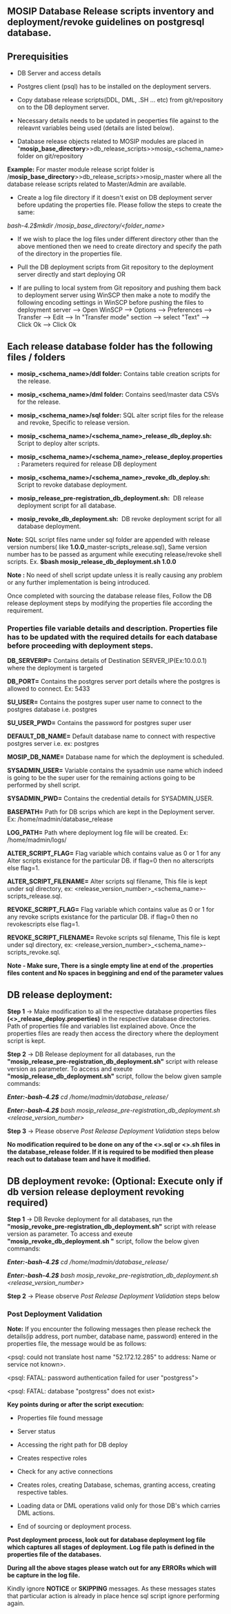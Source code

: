 ## MOSIP Database Release scripts inventory and deployment/revoke guidelines on postgresql database. 

## Prerequisities

* DB Server and access details

* Postgres client (psql) has to be installed on the deployment servers.

* Copy database release scripts(DDL, DML, .SH ... etc) from git/repository on to the DB deployment server.

* Necessary details needs to be updated in peoperties file against to the releavnt variables being used (details are listed below).

* Database release objects related to MOSIP modules are placed in "**mosip_base_directory**>>db_release_scripts>>mosip_<schema_name> folder on git/repository

**Example:** For master module release script folder is /**mosip_base_directory**>>db_release_scripts>>mosip_master where all the database release scripts related to Master/Admin are available.

* Create a log file directory if it doesn't exist on DB deployment server before updating the properties file. Please follow the steps to create the same:
 
<em> bash-4.2$mkdir /mosip_base_directory/<folder_name> </em>

* If we wish to place the log files under different directory other than the above mentioned then we need to create directory and specify the path of the directory in the properties file.

* Pull the DB deployment scripts from Git repository to the deployment server directly and start deploying  OR

* If are pulling to local system from Git repository and pushing them back to deployment server using WinSCP then make a note to modify the following encoding settings in WinSCP before pushing the files to deployment server --> Open WinSCP --> Options --> Preferences --> Transfer --> Edit --> In "Transfer mode" section --> select "Text" --> Click Ok --> Click Ok 


## Each release database folder has the following files / folders

* **mosip_<schema_name>/ddl folder:** Contains table creation scripts for the release.

* **mosip_<schema_name>/dml folder:** Contains seed/master data CSVs for the release.

* **mosip_<schema_name>/sql folder:** SQL alter script files for the release and revoke, Specific to release version.

* **mosip_<schema_name>/<schema_name>_release_db_deploy.sh:**  Script to deploy alter scripts.

* **mosip_<schema_name>/<schema_name>_release_deploy.properties:** Parameters required for release DB deployment

* **mosip_<schema_name>/<schema_name>_revoke_db_deploy.sh:**  Script to revoke database deployment.

* **mosip_release_pre-registration_db_deployment.sh:**  DB release deployment script for all database.

* **mosip_revoke_db_deployment.sh:**  DB revoke deployment script for all database deployment.

**Note:** SQL script files name under sql folder are appended with release version numbers( like **1.0.0**_master-scripts_release.sql), Same version number has to be passed as argument while executing release/revoke shell scripts. Ex. **$bash mosip_release_db_deployment.sh 1.0.0**

**Note :** No need of shell script update unless it is really causing any problem or any further implementation is being introduced.

Once completed with sourcing the database release files, Follow the DB release deployment steps by modifying the properties file according the requirement.



### Properties file variable details and description. Properties file has to be updated with the required details  for each database before proceeding with deployment steps.

**DB_SERVERIP=** Contains details of Destination SERVER_IP(Ex:10.0.0.1) where the deployment is targeted

**DB_PORT=** Contains the postgres server port details where the postgres is allowed to connect. Ex: 5433

**SU_USER=** Contains the postgres super user name to connect to the postgres database i.e. postgres

**SU_USER_PWD=** Contains the password for postgres super user

**DEFAULT_DB_NAME=** Default database name to connect with respective postgres server i.e. ex: postgres

**MOSIP_DB_NAME=** Database name for which the deployment is scheduled.

**SYSADMIN_USER=** Variable contains the sysadmin use name which indeed is going to be the super user for the remaining actions going to be performed by shell script.

**SYSADMIN_PWD=** Contains the credential details for SYSADMIN_USER.

**BASEPATH=** Path for DB scrips which are kept in the Deployment server. Ex: /home/madmin/database_release

**LOG_PATH=** Path where deployment log file will be created. Ex: /home/madmin/logs/

**ALTER_SCRIPT_FLAG=** Flag variable which contains value as 0 or 1 for any Alter scripts existance for the particular DB. if flag=0 then no alterscripts else flag=1.

**ALTER_SCRIPT_FILENAME=** Alter scripts sql filename, This file is kept under sql directory, ex: <release_version_number>_<schema_name>-scripts_release.sql.

**REVOKE_SCRIPT_FLAG=** Flag variable which contains value as 0 or 1 for any revoke scripts existance for the particular DB. if flag=0 then no revokescripts else flag=1.

**REVOKE_SCRIPT_FILENAME=** Revoke scripts sql filename, This file is kept under sql directory, ex: <release_version_number>_<schema_name>-scripts_revoke.sql.

**Note - Make sure, There is a single empty line at end of the .properties files content and No spaces in beggining and end of the parameter values**


## DB release deployment:
		
**Step 1** -> Make modification to all the respective database properties files **(<<schema>>_release_deploy.properties)** in the respective database directories. Path of properties file and variables list explained above. Once the properties files are ready then access the directory where the deployment script is kept.

**Step 2** -> DB Release deployment for all databases, run the **"mosip_release_pre-registration_db_deployment.sh"** script with release version as parameter.  To access and exeute **"mosip_release_db_deployment.sh"** script, follow the below given sample commands:

<em> **Enter:-bash-4.2$** cd /home/madmin/database_release/ </em>

<em> **Enter:-bash-4.2$** bash mosip_release_pre-registration_db_deployment.sh <release_version_number> </em>

**Step 3** -> Please observe <em> Post Release Deployment Validation </em>  steps below

**No modification required to be done on any of the <>.sql or <>.sh files in the database_release folder. If it is required to be modified then please reach out to database team and have it modified.**


## DB deployment revoke: (Optional: Execute only if db version release deployment revoking required)

**Step 1** -> DB Revoke deployment for all databases, run the **"mosip_revoke_pre-registration_db_deployment.sh"** script with release version as parameter.  To access and exeute **"mosip_revoke_db_deployment.sh "** script, follow the below given commands:

<em> **Enter:-bash-4.2$** cd /home/madmin/database_release/ </em>

<em> **Enter:-bash-4.2$** bash mosip_revoke_pre-registration_db_deployment.sh <release_version_number> </em>

**Step 2** -> Please observe <em> Post Release Deployment Validation </em>  steps below


### Post Deployment Validation

**Note:** If you encounter the following messages then please recheck the details(ip address, port number, database name, password) entered in the properties file, the message would be as follows:

<psql: could not translate host name "52.172.12.285" to address: Name or service not known>.

<psql: FATAL:  password authentication failed for user "postgress">

<psql: FATAL:  database "postgress" does not exist>

**Key points during or after the script execution:**

 * Properties file found message

 * Server status

 * Accessing the right path for DB deploy

 * Creates respective roles

 * Check for any active connections

 * Creates roles, creating Database, schemas, granting access, creating respective tables.

 * Loading data or DML operations valid only for those DB's which carries DML actions.

 * End of sourcing or deployment process.
		
**Post deployment process, look out for database deployment log file which captures all stages of deployment. Log file path is defined in the properties file of the databases.**

**During all the above stages please watch out for any ERRORs which will be capture in the log file.**

Kindly ignore **NOTICE** or **SKIPPING** messages. As these messages states that particular action is already in place hence sql script ignore performing again.
